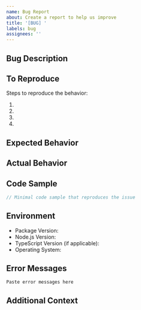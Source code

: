 ```yaml
---
name: Bug Report
about: Create a report to help us improve
title: '[BUG] '
labels: bug
assignees: ''
---
```


## Bug Description

<!-- A clear and concise description of what the bug is -->

## To Reproduce

Steps to reproduce the behavior:

1.
2.
3.
4.

## Expected Behavior

<!-- A clear and concise description of what you expected to happen -->

## Actual Behavior

<!-- A clear and concise description of what actually happened -->

## Code Sample

```typescript
// Minimal code sample that reproduces the issue
```

## Environment

- Package Version:
- Node.js Version:
- TypeScript Version (if applicable):
- Operating System:

## Error Messages

<!-- If applicable, add error messages or stack traces -->

```
Paste error messages here
```

## Additional Context

<!-- Add any other context about the problem here -->
